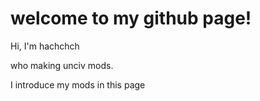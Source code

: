 # welcome to my github page!


Hi, I'm hachchch

who making unciv mods.

I introduce my mods in this page
